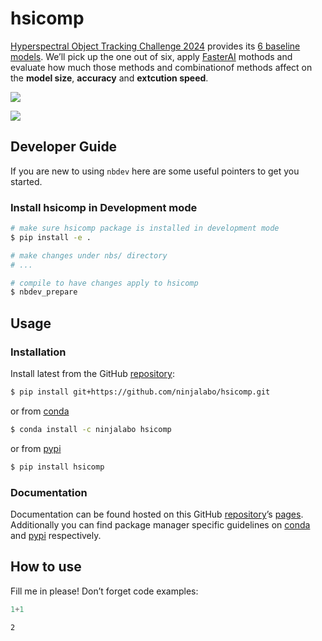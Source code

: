 # hsicomp


<!-- WARNING: THIS FILE WAS AUTOGENERATED! DO NOT EDIT! -->

[Hyperspectral Object Tracking Challenge
2024](https://www.hsitracking.com/) provides its [6 baseline
models](https://www.hsitracking.com/result/). We’ll pick up the one out
of six, apply [FasterAI](https://nathanhubens.github.io/fasterai/)
mothods and evaluate how much those methods and combinationof methods
affect on the **model size**, **accuracy** and **extcution speed**.

![](images/hsicomp_tasklist.webp)

![](images/hsicomp_usm.webp)

## Developer Guide

If you are new to using `nbdev` here are some useful pointers to get you
started.

### Install hsicomp in Development mode

``` sh
# make sure hsicomp package is installed in development mode
$ pip install -e .

# make changes under nbs/ directory
# ...

# compile to have changes apply to hsicomp
$ nbdev_prepare
```

## Usage

### Installation

Install latest from the GitHub
[repository](https://github.com/ninjalabo/hsicomp):

``` sh
$ pip install git+https://github.com/ninjalabo/hsicomp.git
```

or from [conda](https://anaconda.org/ninjalabo/hsicomp)

``` sh
$ conda install -c ninjalabo hsicomp
```

or from [pypi](https://pypi.org/project/hsicomp/)

``` sh
$ pip install hsicomp
```

### Documentation

Documentation can be found hosted on this GitHub
[repository](https://github.com/ninjalabo/hsicomp)’s
[pages](https://ninjalabo.github.io/hsicomp/). Additionally you can find
package manager specific guidelines on
[conda](https://anaconda.org/ninjalabo/hsicomp) and
[pypi](https://pypi.org/project/hsicomp/) respectively.

## How to use

Fill me in please! Don’t forget code examples:

``` python
1+1
```

    2
